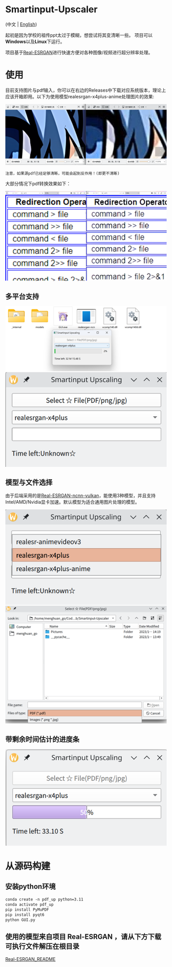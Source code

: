 # Smartinput-Upscaler
(中文 | [English](README_en.md))

起初是因为学校的祖传ppt太过于模糊，想尝试将其变清晰一些。
项目可以<b>Windows</b>以及<b>Linux</b>下运行。

项目基于[Real-ESRGAN](https://github.com/xinntao/Real-ESRGAN)进行快速方便对各种图像/视频进行超分辨率处理。

# 使用
目前支持图片与pdf输入，你可以在右边的Releases中下载对应系统版本，理论上应该开箱即用。以下为使用模型realesrgan-x4plus-anime处理图片的效果:

![pic](Pictures/Pic_compare.png)

`注意，如果源pdf已经足够清晰，可能会起到反作用！(即更不清晰)`

大部分情况下pdf转换效果如下：

![pdf](Pictures/PDF_compare.png)

## 多平台支持

![win](Pictures/Windows_start.png)
![Linux](Pictures/Linux_start.png)

## 模型与文件选择

由于后端采用的是[Real-ESRGAN-ncnn-vulkan](https://github.com/xinntao/Real-ESRGAN-ncnn-vulkan)，能使用3种模型，并且支持Intel/AMD/Nvidia显卡加速。默认模型为适合通用图片处理的模型。

![model](Pictures/Model_choose.png)
![Select](Pictures/File_choose.png)

## 带剩余时间估计的进度条

![progress](Pictures/Progress_time.png)

# 从源码构建

## 安装python环境
    conda create -n pdf_up python=3.11
    conda activate pdf_up
    pip install PyMuPDF
    pip install pyqt6
    python GUI.py
## 使用的模型来自项目 Real-ESRGAN ，请从下方下载可执行文件解压在根目录
[Real-ESRGAN_README](https://github.com/xinntao/Real-ESRGAN/blob/master/README_CN.md#%E4%BE%BF%E6%90%BA%E7%89%88%EF%BC%88%E7%BB%BF%E8%89%B2%E7%89%88%EF%BC%89%E5%8F%AF%E6%89%A7%E8%A1%8C%E6%96%87%E4%BB%B6)